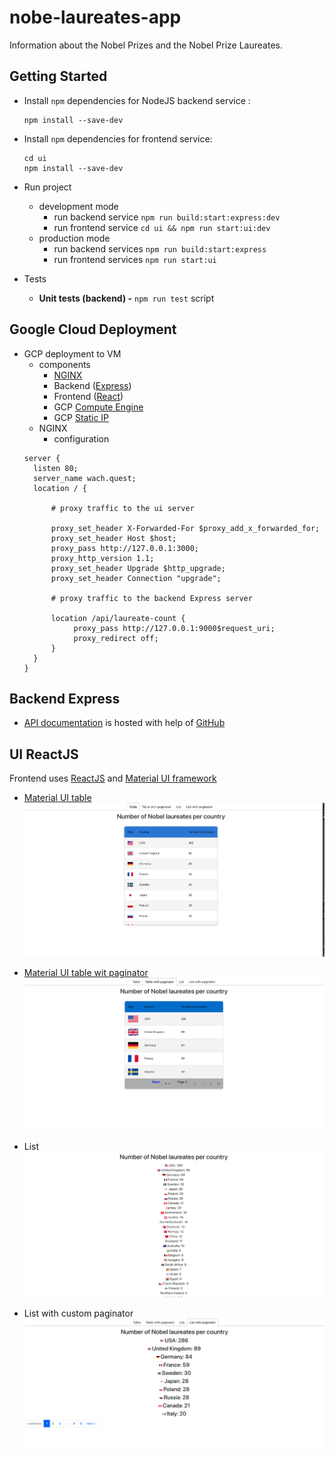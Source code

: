 # nobe-laureates-app
Information about the Nobel Prizes and the Nobel Prize Laureates.

## Getting Started
* Install `npm` dependencies for NodeJS backend service :
    ```
    npm install --save-dev
    ```

* Install `npm` dependencies for frontend service:
    ```
    cd ui
    npm install --save-dev
    ```
* Run project
  * development mode
    * run backend service `npm run build:start:express:dev`
    * run frontend service `cd ui && npm run start:ui:dev`
  * production mode
    * run backend services `npm run build:start:express`
    * run frontend services `npm run start:ui`
* Tests
  * **Unit tests (backend) -** `npm run test` script

## Google Cloud Deployment

* GCP deployment to VM
  * components
    * [NGINX](https://nginx.org/en/)
    * Backend ([Express](https://expressjs.com/))
    * Frontend ([React](https://create-react-app.dev/))
    * GCP [Compute Engine](https://cloud.google.com/compute/)
    * GCP [Static IP](https://cloud.google.com/compute/docs/ip-addresses/reserve-static-external-ip-address)
  * NGINX
    * configuration
  ```
  server {
    listen 80;
    server_name wach.quest;
    location / {
        
        # proxy traffic to the ui server
        
        proxy_set_header X-Forwarded-For $proxy_add_x_forwarded_for;
        proxy_set_header Host $host;
        proxy_pass http://127.0.0.1:3000;
        proxy_http_version 1.1;
        proxy_set_header Upgrade $http_upgrade;
        proxy_set_header Connection "upgrade";
        
        # proxy traffic to the backend Express server
  
        location /api/laureate-count {
             proxy_pass http://127.0.0.1:9000$request_uri;
             proxy_redirect off;
        }
    }
  }
  
  ```
## Backend Express
* [API documentation](https://olexxandr.github.io/nobel-laureates-app/) is hosted with help of [GitHub](https://docs.github.com/en/pages) 
## UI ReactJS

Frontend uses [ReactJS](https://reactjs.org/) and [Material UI framework](https://mui.com/material-ui/)
* [Material UI table](https://mui.com/material-ui/react-table/)
  ![image info](./screenshots/table.png)

* [Material UI table wit paginator](https://mui.com/material-ui/react-table/)
  ![image info](./screenshots/table-with-paginator.png)

* List
  ![image info](./screenshots/list.png)
* List with custom paginator
    ![image info](./screenshots/list-with-paginator.png)
